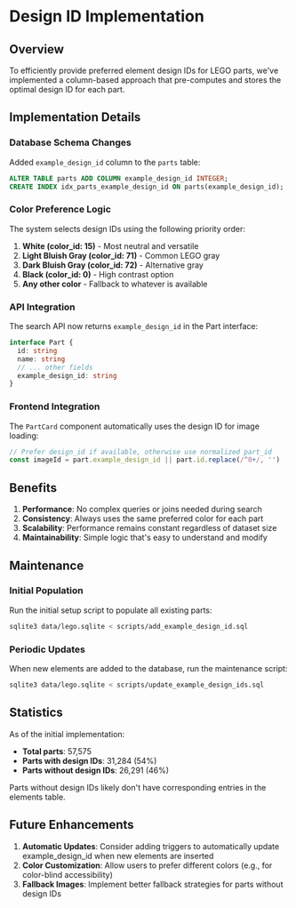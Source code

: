 # Design ID Implementation

## Overview

To efficiently provide preferred element design IDs for LEGO parts, we've implemented a column-based approach that pre-computes and stores the optimal design ID for each part.

## Implementation Details

### Database Schema Changes

Added `example_design_id` column to the `parts` table:

```sql
ALTER TABLE parts ADD COLUMN example_design_id INTEGER;
CREATE INDEX idx_parts_example_design_id ON parts(example_design_id);
```

### Color Preference Logic

The system selects design IDs using the following priority order:

1. **White (color_id: 15)** - Most neutral and versatile
2. **Light Bluish Gray (color_id: 71)** - Common LEGO gray
3. **Dark Bluish Gray (color_id: 72)** - Alternative gray
4. **Black (color_id: 0)** - High contrast option
5. **Any other color** - Fallback to whatever is available

### API Integration

The search API now returns `example_design_id` in the Part interface:

```typescript
interface Part {
  id: string
  name: string
  // ... other fields
  example_design_id: string
}
```

### Frontend Integration

The `PartCard` component automatically uses the design ID for image loading:

```typescript
// Prefer design_id if available, otherwise use normalized part_id
const imageId = part.example_design_id || part.id.replace(/^0+/, '')
```

## Benefits

1. **Performance**: No complex queries or joins needed during search
2. **Consistency**: Always uses the same preferred color for each part
3. **Scalability**: Performance remains constant regardless of dataset size
4. **Maintainability**: Simple logic that's easy to understand and modify

## Maintenance

### Initial Population

Run the initial setup script to populate all existing parts:

```bash
sqlite3 data/lego.sqlite < scripts/add_example_design_id.sql
```

### Periodic Updates

When new elements are added to the database, run the maintenance script:

```bash
sqlite3 data/lego.sqlite < scripts/update_example_design_ids.sql
```

## Statistics

As of the initial implementation:

- **Total parts**: 57,575
- **Parts with design IDs**: 31,284 (54%)
- **Parts without design IDs**: 26,291 (46%)

Parts without design IDs likely don't have corresponding entries in the elements table.

## Future Enhancements

1. **Automatic Updates**: Consider adding triggers to automatically update example_design_id when new elements are inserted
2. **Color Customization**: Allow users to prefer different colors (e.g., for color-blind accessibility)
3. **Fallback Images**: Implement better fallback strategies for parts without design IDs
